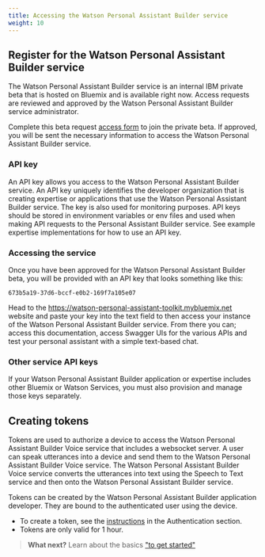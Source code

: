 ```yaml
---
title: Accessing the Watson Personal Assistant Builder service
weight: 10
---
```

## Register for the Watson Personal Assistant Builder service
The Watson Personal Assistant Builder service is an internal IBM private beta that is hosted on Bluemix and is available right now.   Access requests are reviewed and approved by the Watson Personal Assistant Builder service administrator.   

Complete this beta request [access form]() to join the private beta.  If approved, you will be sent the necessary information to access the Watson Personal Assistant Builder service. 

### API key
An API key allows you access to the Watson Personal Assistant Builder service.  An API key uniquely identifies the developer organization that is creating expertise or applications that use the Watson Personal Assistant Builder service.  The key is also used for monitoring purposes. API keys should be stored in environment variables or env files and used when making API requests to the Personal Assistant Builder service.  See example expertise implementations for how to use an API key.

### Accessing the service
Once you have been approved for the Watson Personal Assistant Builder beta, you will be provided with an API key that looks something like this:

`673b5a19-37d6-bccf-e0b2-169f7a105e07`

Head to the https://watson-personal-assistant-toolkit.mybluemix.net website and paste your key into the text field to then access your instance of the Watson Personal Assistant Builder service. From there you can; access this documentation, access Swagger UIs for the various APIs and test your personal assistant with a simple text-based chat.

### Other service API keys
If your Watson Personal Assistant Builder application or expertise includes other Bluemix or Watson Services, you must also provision and manage those keys separately.   

## Creating tokens
Tokens are used to authorize a device to access the Watson Personal Assistant Builder Voice service that includes a websocket server.  A user can speak utterances into a device and send them to the Watson Personal Assistant Builder Voice service.  The Watson Personal Assistant Builder Voice service converts the utterances into text using the Speech to Text service and then onto the Watson Personal Assistant Builder service.

Tokens can be created by the Watson Personal Assistant Builder application developer.  They are bound to the authenticated user using the device. 

- To create a token, see the [instructions]() in the Authentication section.
- Tokens are only valid for 1 hour. 

>**What next?**  Learn about the basics ["to get started"]({{site.baseurl}}/get-started/get-started/)

